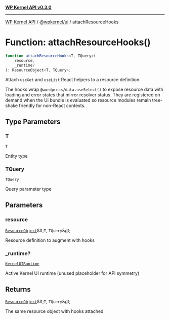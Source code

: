 [**WP Kernel API v0.3.0**](../../../README.md)

---

[WP Kernel API](../../../README.md) / [@wpkernel/ui](../README.md) / attachResourceHooks

# Function: attachResourceHooks()

```ts
function attachResourceHooks<T, TQuery>(
	resource,
	_runtime?
): ResourceObject<T, TQuery>;
```

Attach `useGet` and `useList` React helpers to a resource definition.

The hooks wrap `@wordpress/data.useSelect()` to expose resource data with
loading and error states that mirror resolver status. They are registered on
demand when the UI bundle is evaluated so resource modules remain tree-shake
friendly for non-React contexts.

## Type Parameters

### T

`T`

Entity type

### TQuery

`TQuery`

Query parameter type

## Parameters

### resource

[`ResourceObject`](../../../core/src/type-aliases/ResourceObject.md)\&lt;`T`, `TQuery`\&gt;

Resource definition to augment with hooks

### \_runtime?

[`KernelUIRuntime`](../../../core/src/@wpkernel/core/data/interfaces/KernelUIRuntime.md)

Active Kernel UI runtime (unused placeholder for API symmetry)

## Returns

[`ResourceObject`](../../../core/src/type-aliases/ResourceObject.md)\&lt;`T`, `TQuery`\&gt;

The same resource object with hooks attached
